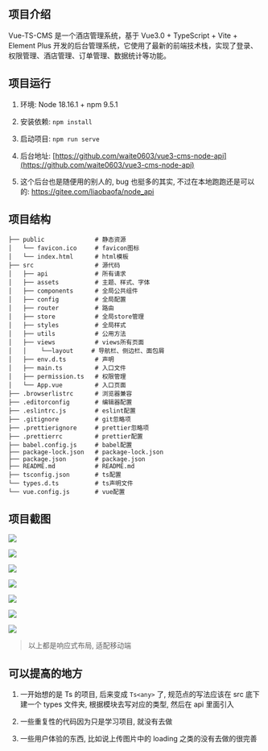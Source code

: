 ## 项目介绍

Vue-TS-CMS 是一个酒店管理系统，基于 Vue3.0 + TypeScript + Vite + Element Plus 开发的后台管理系统，它使用了最新的前端技术栈，实现了登录、权限管理、酒店管理、订单管理、数据统计等功能。

## 项目运行

1. 环境: Node 18.16.1 + npm 9.5.1

2. 安装依赖: `npm install`

3. 启动项目: `npm run serve`

4. 后台地址: [https://github.com/waite0603/vue3-cms-node-api](https://github.com/waite0603/vue3-cms-node-api)

5. 这个后台也是随便用的别人的, bug 也挺多的其实, 不过在本地跑跑还是可以的: https://gitee.com/liaobaofa/node_api

## 项目结构 

```
├── public              # 静态资源
│   └── favicon.ico     # favicon图标
│   └── index.html      # html模板
├── src                 # 源代码
│   ├── api             # 所有请求
│   ├── assets          # 主题、样式、字体
│   ├── components      # 全局公共组件
│   ├── config          # 全局配置
│   ├── router          # 路由
│   ├── store           # 全局store管理
│   ├── styles          # 全局样式
│   ├── utils           # 公用方法
│   ├── views           # views所有页面
│   │    └──layout     # 导航栏、侧边栏、面包屑
│   ├── env.d.ts        # 声明
│   ├── main.ts         # 入口文件
│   ├── permission.ts   # 权限管理
│   └── App.vue         # 入口页面
├── .browserlistrc      # 浏览器兼容
├── .editorconfig       # 编辑器配置
├── .eslintrc.js        # eslint配置
├── .gitignore          # git忽略项
├── .prettierignore     # prettier忽略项
├── .prettierrc         # prettier配置
├── babel.config.js     # babel配置
├── package-lock.json   # package-lock.json
├── package.json        # package.json
├── README.md           # README.md
├── tsconfig.json       # ts配置
└── types.d.ts          # ts声明文件
└── vue.config.js       # vue配置
```

## 项目截图

![](https://qiniu.waite.wang/202401172231306.png)

![](https://qiniu.waite.wang/202401172241004.png)

![](https://qiniu.waite.wang/202401172241971.png)

![](https://qiniu.waite.wang/202401172242456.png)

![](https://qiniu.waite.wang/202401172242665.png)

![](https://qiniu.waite.wang/202401172242917.png)

![](https://qiniu.waite.wang/202401172243347.png)

> 以上都是响应式布局, 适配移动端

## 可以提高的地方

1. 一开始想的是 Ts 的项目, 后来变成 `Ts<any>` 了, 规范点的写法应该在 src 底下建一个 types 文件夹, 根据模块去写对应的类型, 然后在 api 里面引入

2. 一些重复性的代码因为只是学习项目, 就没有去做

3. 一些用户体验的东西, 比如说上传图片中的 loading 之类的没有去做的很完善
